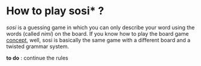 # How to play sosi* ?


*sosi* is a guessing game in which you can only describe your word using the words (called *nimi*) on the board.
If you know how to play the board game [concept](https://en.wikipedia.org/wiki/Concept_(board_game)), well, sosi is basically the same game with a different board and a twisted grammar system.

**to do** : continue the rules